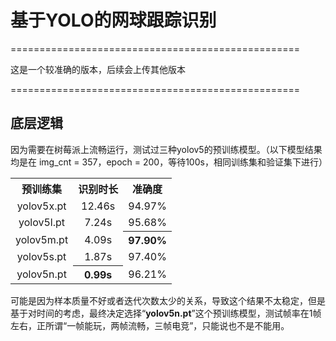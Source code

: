 <!--
 * @Description: 基于YOLO的网球跟踪识别
 * @Author: shadow221213
 * @Date: 2023-06-12 13:45:13
 * @LastEditTime: 2023-09-21 16:30:04
-->

# 基于YOLO的网球跟踪识别

==================================================

这是一个较准确的版本，后续会上传其他版本

==================================================

## 底层逻辑

因为需要在树莓派上流畅运行，测试过三种yolov5的预训练模型。（以下模型结果均是在 img_cnt = 357，epoch = 200，等待100s，相同训练集和验证集下进行）

<table>
    <tr>
        <th>预训练集</th>
        <th>识别时长</th>
        <th>准确度</th>
    </tr>
    <tr align="center">
        <td>yolov5x.pt</td>
        <td>12.46s</td>
        <td>94.97%</td>
    </tr>
    <tr align="center">
        <td>yolov5l.pt</td>
        <td>7.24s</td>
        <td>95.68%</td>
    </tr>
    <tr align="center">
        <td>yolov5m.pt</td>
        <td>4.09s</td>
        <th>97.90%</th>
    </tr>
    <tr align="center">
        <td>yolov5s.pt</td>
        <td>1.87s</td>
        <td>97.40%</td>
    </tr>
    <tr align="center">
        <td>yolov5n.pt</td>
        <th>0.99s</mark></th>
        <td>96.21%</td>
    </tr>
</table>

可能是因为样本质量不好或者迭代次数太少的关系，导致这个结果不太稳定，但是基于对时间的考虑，最终决定选择“**yolov5n.pt**”这个预训练模型，测试帧率在1帧左右，正所谓“一帧能玩，两帧流畅，三帧电竞”，只能说也不是不能用。
